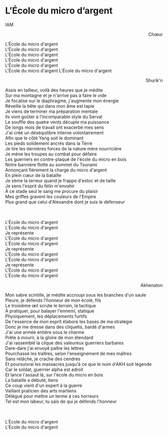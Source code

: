 #  L’École du micro d’argent 
IAM 
<p style='text-align: right;'>Chœur</p> 

L'École du micro d'argent \
L'École du micro d'argent \
L'École du micro d'argent \
L'École du micro d'argent \
L'École du micro d'argent \
L'École du micro d'argent 
L'École du micro d'argent 

<p style='text-align: right;'>Shurik'n</p> 

Assis en tailleur, voilà des heures que je médite \
Sur ma montagne et je n'arrive pas à faire le vide \
Je focalise sur le diaphragme, j'augmente mon énergie \
Réveille la bête qui dans mon âme est tapie \
Je viens de terminer ma préparation mentale\
Ils vont goûter à l'incomparable style du Serval\
Le souffle des quatre vents décuple ma puissance\
De longs mois de travail ont exacerbé mes sens\
J'ai créé un déséquilibre interne volontairement\
Afin que le côté Yang soit le dominant\
Les pieds solidement ancrés dans la Terre\
Je tire les dernières forces de la nature mère nourricière\
Je mène les troupes au combat pour défaire\
Les guerriers en contre-plaqué de l'école du micro en bois\
Notre bannière flotte au sommet du Tsunami\
Annonçant fièrement la charge du micro d'argent\
En plein cœur de la bataille\
Je sème la terreur quand je frappe d'estoc et de taille\
Je sens l'esprit du félin m'envahir\
À ce stade seul le sang me procure du plaisir\
Mes griffes gravent les couleurs de l'Empire\
Plus grand que celui d'Alexandre dont je suis le défenseur

 \
  \
L'École du micro d'argent \
L'École du micro d'argent\
Je représente \
L'École du micro d'argent \
L'École du micro d'argent \
Je représente \
L'École du micro d'argent \
L'École du micro d'argent \
Je représente \
L'École du micro d'argent \
L'École du micro d'argent 
 
<p style='text-align: right;'>Akhenaton</p>

Mon sabre scintille, je médite accroupi sous les branches d'un saule \
Pleure, je défends l'honneur de mon école, fils \
Le troisième œil scrute le terrain, la tactique \
À pratiquer, pour balayer l'ennemi, statique \
Physiquement, les déplacements furtifs \
De l'essence de mon esprit élabore les bases de ma stratégie \
Donc je me dresse dans des cliquetis, bardé d'armes \
J'ai une armée entière sous le charme \
Prête à mourir, à la gloire de mon étendard \
J'ai rassemblé la clique des valeureux guerriers barbares \
Dare-dare j'ai envoyé paître les lettres \
Pourchassé les traîtres, selon l'enseignement de mes maîtres \
Sans relâche, je crache des cendres \
Et poursuivrai les massacres jusqu'à ce que le nom d'AKH soit légende \
Car le soldat, guerrier alpha est adroit \
Et lance l'assaut là, sur l'école du micro en bois \
La bataille a débuté, tiens \
Ce coup vient d'un expert à la guerre \
Vaillant praticien des arts martiens \
Délégué pour mettre un terme à ces horreurs \
Tel est mon labeur, tu sais de qui je défends l'honneur 

 \
  \
  L'École du micro d'argent\
  L'École du micro d'argent
